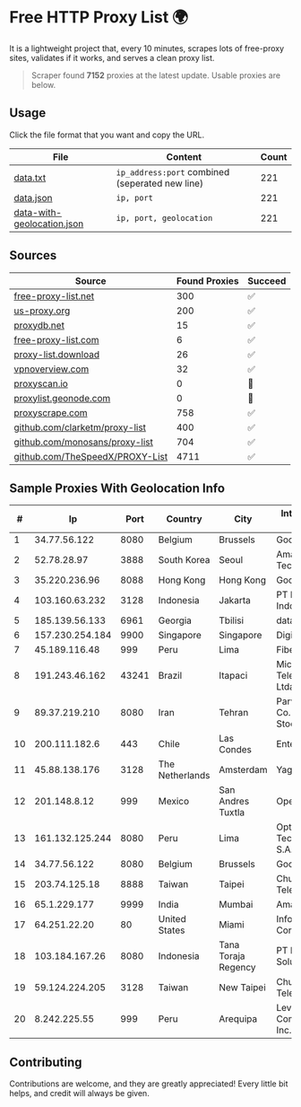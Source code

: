 
# Free HTTP Proxy List 🌍

It is a lightweight project that, every 10 minutes, scrapes lots of free-proxy sites, validates if it works, and serves a clean proxy list.


> Scraper found **7152** proxies at the latest update. Usable proxies are below.

## Usage

Click the file format that you want and copy the URL.


|File|Content|Count|
|----|-------|-----|
|[data.txt](https://raw.githubusercontent.com/themiralay/Proxy-List-World/master/data.txt)|`ip_address:port` combined (seperated new line)|221|
|[data.json](https://raw.githubusercontent.com/themiralay/Proxy-List-World/master/data.json)|`ip, port`|221|
|[data-with-geolocation.json](https://raw.githubusercontent.com/themiralay/Proxy-List-World/master/data-with-geolocation.json)|`ip, port, geolocation`|221|

## Sources

|Source|Found Proxies|Succeed|
|------|-------------|-------|
|[free-proxy-list.net](https://free-proxy-list.net)|300|✅|
|[us-proxy.org](https://www.us-proxy.org)|200|✅|
|[proxydb.net](http://proxydb.net)|15|✅|
|[free-proxy-list.com](https://free-proxy-list.com/?page=&port=&type%5B%5D=http&type%5B%5D=https&up_time=0&search=Search)|6|✅|
|[proxy-list.download](https://www.proxy-list.download/HTTP)|26|✅|
|[vpnoverview.com](https://vpnoverview.com/privacy/anonymous-browsing/free-proxy-servers)|32|✅|
|[proxyscan.io](https://www.proxyscan.io)|0|🚫|
|[proxylist.geonode.com](https://proxylist.geonode.com/api/proxy-list?limit=300&page=1&sort_by=lastChecked&sort_type=desc&protocols=http,https)|0|🚫|
|[proxyscrape.com](https://api.proxyscrape.com/v2/?request=displayproxies&protocol=http&timeout=10000&country=all&ssl=all&anonymity=all)|758|✅|
|[github.com/clarketm/proxy-list](https://raw.githubusercontent.com/clarketm/proxy-list/master/proxy-list-raw.txt)|400|✅|
|[github.com/monosans/proxy-list](https://raw.githubusercontent.com/monosans/proxy-list/main/proxies/http.txt)|704|✅|
|[github.com/TheSpeedX/PROXY-List](https://raw.githubusercontent.com/TheSpeedX/PROXY-List/master/http.txt)|4711|✅|


## Sample Proxies With Geolocation Info

|#|Ip|Port|Country|City|Internet Service Provider|
|-|--|----|-------|----|-------------------------|
|1|34.77.56.122|8080|Belgium|Brussels|Google LLC|
|2|52.78.28.97|3888|South Korea|Seoul|Amazon Technologies Inc.|
|3|35.220.236.96|8088|Hong Kong|Hong Kong|Google LLC|
|4|103.160.63.232|3128|Indonesia|Jakarta|PT Herza Digital Indonesia|
|5|185.139.56.133|6961|Georgia|Tbilisi|datacenter|
|6|157.230.254.184|9900|Singapore|Singapore|DigitalOcean, LLC|
|7|45.189.116.48|999|Peru|Lima|Fiber Digital S.R.L|
|8|191.243.46.162|43241|Brazil|Itapaci|Microturbo Telecomunicacoes Ltda-me|
|9|89.37.219.210|8080|Iran|Tehran|Parvaresh Dadeha Co. Private Joint Stock|
|10|200.111.182.6|443|Chile|Las Condes|Entel Chile S.A.|
|11|45.88.138.176|3128|The Netherlands|Amsterdam|Yaglom Labs Ltd|
|12|201.148.8.12|999|Mexico|San Andres Tuxtla|Operbes|
|13|161.132.125.244|8080|Peru|Lima|Optical Technologies S.A.C.|
|14|34.77.56.122|8080|Belgium|Brussels|Google LLC|
|15|203.74.125.18|8888|Taiwan|Taipei|Chunghwa Telecom Co., Ltd.|
|16|65.1.229.177|9999|India|Mumbai|Amazon.com|
|17|64.251.22.20|80|United States|Miami|Infolink Global Corporation|
|18|103.184.167.26|8080|Indonesia|Tana Toraja Regency|PT Pricom Media Solusi|
|19|59.124.224.205|3128|Taiwan|New Taipei|Chunghwa Telecom Co., Ltd.|
|20|8.242.225.55|999|Peru|Arequipa|Level 3 Communications, Inc.|



## Contributing

Contributions are welcome, and they are greatly appreciated! Every
little bit helps, and credit will always be given.

